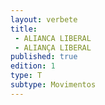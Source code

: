 ```yaml
---
layout: verbete
title:
 - ALIANCA LIBERAL
 - ALIANÇA LIBERAL
published: true
edition: 1  
type: T
subtype: Movimentos
---
```


